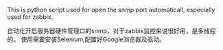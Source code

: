 
This is python script used for open the snmp port automaticall, especially used for zabbix.


自动化开启服务器硬件管理口的snmp，对于zabbix监控来说很好用，是多线程的。
使用需要安装Selenium,配置好Google浏览器及驱动。
